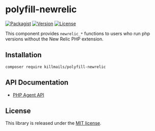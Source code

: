 # polyfill-newrelic

[![Packagist](https://img.shields.io/packagist/dt/killmails/polyfill-newrelic?style=flat-square)](https://packagist.org/packages/killmails/polyfill-newrelic)
[![Version](https://img.shields.io/github/v/release/killmails/polyfill-newrelic?style=flat-square)](https://github.com/killmails/polyfill-newrelic/releases)
[![License](https://img.shields.io/packagist/l/killmails/polyfill-newrelic?style=flat-square)](LICENSE)

This component provides `newrelic_*` functions to users who run php versions without the New Relic PHP extension.

## Installation

```
composer require killmails/polyfill-newrelic
```

## API Documentation

* [PHP Agent API](https://docs.newrelic.com/docs/agents/php-agent/php-agent-api)

## License

This library is released under the [MIT license](LICENSE).
